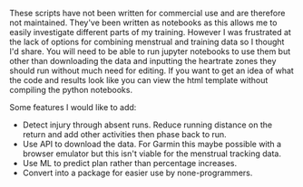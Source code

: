 These scripts have not been written for commercial use and are therefore not maintained. They've been written as notebooks as this allows me to easily investigate different 
parts of my training.
However I was frustrated at the lack of options for combining menstrual and training data so I thought I'd share.
You will need to be able to run jupyter notebooks to use them but other than downloading the data and inputting the heartrate zones they should run without much need for editing. If you want to get an idea of what the code and results look like you can view the html template without compiling the python notebooks.

Some features I would like to add:
* Detect injury through absent runs. Reduce running distance on the return and add other activities then phase back to run.
* Use API to download the data. For Garmin this maybe possible with a browser emulator but this isn't viable for the menstrual tracking data.
* Use ML to predict plan rather than percentage increases.
* Convert into a package for easier use by none-programmers.
